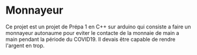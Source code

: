 # Monnayeur
Ce projet est un projet de Prépa 1 en C++ sur arduino qui consiste a faire un monnayeur autonaume pour eviter le contacte de la monnaie de main a main pendant la période du COVID19. Il devais être capable de rendre l'argent en trop. 
